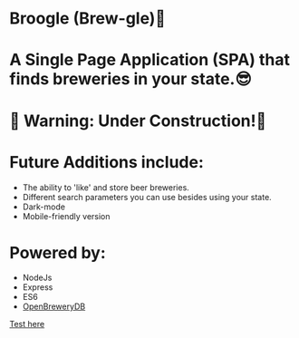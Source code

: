 # Broogle (Brew-gle)🍺

# A Single Page Application (SPA) that finds breweries in your state.😎

# 🚧 Warning: Under Construction!🚧

# Future Additions include:
* The ability to 'like' and store beer breweries.
* Different search parameters you can use besides using your state.
* Dark-mode
* Mobile-friendly version

# Powered by:
* NodeJs
* Express
* ES6
* [OpenBreweryDB](https://www.openbrewerydb.org/)

[Test here](https://broogle.herokuapp.com/)


